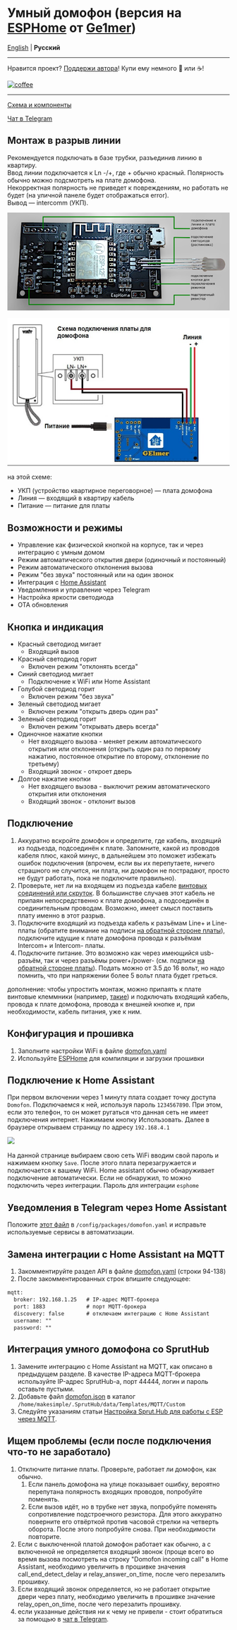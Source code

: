 # Умный домофон (версия на [ESPHome](https://esphome.io/) от [Ge1mer](https://github.com/Ge1mer))
[English](../ge1mer/README_EN.md) | **Русский**

---

Нравится проект? [Поддержи автора](http://yasobe.ru/na/esphome)! Купи ему немного :beers: или :coffee:!

[![coffee](https://www.buymeacoffee.com/assets/img/custom_images/black_img.png)](http://yasobe.ru/na/esphome)

---

[Схема и компоненты](https://easyeda.com/ilmir73/domofon)

[Чат в Telegram](https://t.me/domofon_esp)

## Монтаж в разрыв линии 
Рекомендуется подключать в базе трубки, разъединив линию в квартиру.  <br />
Ввод линии подключается к Ln -/+, где + обычно красный. Полярность обычно можно подсмотреть на плате домофона. <br />
Некорректная полярность не приведет к повреждениям, но работать не будет (на уличной панеле будет отображаться error). <br />
Вывод — intercomm (УКП). <br />

![Board](../ge1mer/domofon-scheme.png)

![Connection](../ge1mer/connection.jpeg)

на этой схеме:

* УКП (устройство квартирное переговорное) — плата домофона
* Линия — входящий в квартиру кабель
* Питание — питание для платы

## Возможности и режимы
* Управление как физической кнопкой на корпусе, так и через интеграцию с умным домом
* Режим автоматического открытия двери (одиночный и постоянный)
* Режим автоматического отклонения вызова
* Режим "без звука" постоянный или на один звонок
* Интеграция с [Home Assistant](https://www.home-assistant.io/)
* Уведомления и управление через Telegram
* Настройка яркости светодиода
* OTA обновления

## Кнопка и индикация
* Красный светодиод мигает
    * Входящий вызов
* Красный светодиод горит
    * Включен режим "отклонять всегда"
* Синий светодиод мигает
    * Подключение к WiFi или Home Assistant
* Голубой светодиод горит
    * Включен режим "без звука"
* Зеленый светодиод мигает
    * Включен режим "открыть дверь один раз"
* Зеленый светодиод горит
    * Включен режим "открывать дверь всегда"
* Одиночное нажатие кнопки
    * Нет входящего вызова - меняет режим автоматического открытия или отклонения (открыть один раз по первому нажатию, постоянное открытие по второму, отклонение по третьему)
    * Входящий звонок - откроет дверь
* Долгое нажатие кнопки
    * Нет входящего вызова - выключит режим автоматического открытия или отклонения
    * Входящий звонок - отклонит вызов

## Подключение
1. Аккуратно вскройте домофон и определите, где кабель, входящий из подъезда, подсоединён к плате. Запомните, какой из проводов кабеля плюс, какой минус, в дальнейшем это поможет избежать ошибок подключения (впрочем, если вы их перепутаете, ничего страшного не случится, ни плата, ни домофон не пострадают, просто не будут работать, пока не подключите правильно).
2. Проверьте, нет ли на входящем из подъезда кабеле [винтовых соединений или скруток](../ge1mer/domofon-line.jpg). В большинстве случаев этот кабель не припаян непосредственно к плате домофона, а подсоединён в соединительным проводам. Возможно, имеет смысл поставить плату именно в этот разрыв.
3. Подключите входящий из подъезда кабель к разъёмам Line+ и Line- платы (обратите внимание на подписи [на обратной стороне платы](../ge1mer/domofon-back.jpg)), подключите идущие к плате домофона провода к разъёмам Intercom+ и Intercom- платы.
4. Подключите питание. Это возможно как через имеющийся usb-разъём, так и через разъёмы power+/power- (см. подписи [на обратной стороне платы](../ge1mer/domofon-back.jpg)). Подать можно от 3.5 до 16 вольт, но надо помнить, что при напряжении более 5 вольт плата будет греться.

дополнение: чтобы упростить монтаж, можно припаять к плате винтовые клеммники (например, [такие](https://www.chipdip.ru/product/308-021-12-14)) и подключать входящий кабель, провода к плате домофона, провода к внешней кнопке и, при необходимости, кабель питания, уже к ним.

## Конфигурация и прошивка
1. Заполните настройки WiFi в файле [domofon.yaml](../ge1mer/domofon.yaml#L21)
2. Используйте [ESPHome](https://esphome.io) для компиляции и загрузки прошивки

## Подключение к Home Assistant

При первом включении через 1 минуту плата создает точку доступа `Domofon`.
Подключаемся к ней, используя пароль `1234567890`.
При этом, если это телефон, то он может ругаться что данная сеть не имеет подключения интернет. Нажимаем кнопку Использовать.
Далее в браузере открываем страницу по адресу `192.168.4.1`

<img src="https://esphome.io/_images/captive_portal-ui.png" width="400">

На данной странице выбираем свою сеть WiFi вводим свой пароль и нажимаем кнопку `Save`.
После этого плата перезагружается и подключается к вашему WiFi.
Home assistant обычно обнаруживает подключение автоматически. Если не обнаружил, то можно подключить через интеграции. Пароль для интеграции `esphome`

## Уведомления в Telegram через Home Assistant

Положите [этот файл](../ge1mer/homeassistant/domofon.yaml) в `/config/packages/domofon.yaml` и исправьте используемые сервисы в автоматизации.

## Замена интеграции с Home Assistant на MQTT

1. Закомментируйте раздел API в файле [domofon.yaml](../ge1mer/domofon.yaml#L94) (строки 94-138)
2. После закомментированных строк впишите следующее:
```
mqtt:
  broker: 192.168.1.25   # IP-адрес MQTT-брокера
  port: 1883             # порт MQTT-брокера
  discovery: false       # отключаем интеграцию с Home Assistant
  username: ""
  password: ""
```

## Интеграция умного домофона со SprutHub

1. Замените интеграцию с Home Assistant на MQTT, как описано в предыдущем разделе. В качестве IP-адреса MQTT-брокера используйте IP-адрес SprutHub-а, порт 44444, логин и пароль оставьте пустыми.
2. Добавьте файл [domofon.json](../ge1mer/domofon.json) в каталог `/home/makesimple/.SprutHub/data/Templates/MQTT/Custom`
3. Следуйте указаниям статьи [Настройка Sprut.Hub для работы с ESP через MQTT](https://wiki.sprut.ai/ru/spruthub/accessory/mqtt-devices-templates).

## Ищем проблемы (если после подключения что-то не заработало)
1. Отключите питание платы. Проверьте, работает ли домофон, как обычно.
   1. Если панель домофона на улице показывает ошибку, вероятно перепутана полярность входящих проводов, попробуйте поменять.
   2. Если вызов идёт, но в трубке нет звука, попробуйте поменять сопротивление подстроечного резистора. Для этого аккуратно поверните его отвёрткой против часовой стрелки на четверть оборота. После этого попробуйте снова. При необходимости повторите.
2.  Если с выключенной платой домофон работает как обычно, а с включенной не определяется входящий звонок (проще всего во время вызова посмотреть на строку "Domofon incoming call" в Home Assistant, необходимо увеличить в прошивке значения call_end_detect_delay и relay_answer_on_time, после чего перезалить прошивку.
3.  Если входящий звонок определяется, но не работает открытие двери через плату, необходимо увеличить в прошивке значение relay_open_on_time, после чего перезалить прошивку.
4.  если указанные действия ни к чему не привели - стоит обратиться за помощью в [чат в Telegram](https://t.me/domofon_esp).

